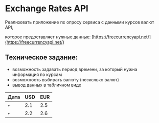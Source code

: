 # Exchange Rates API
Реализовать приложение по опросу сервиса с данными курсов валют API, 

которое предоставляет нужные данные: [https://freecurrencyapi.net/](https://freecurrencyapi.net/)

## Техническое задание:

- возможность задавать период времени, за который нужна информация по курсам
- возможность выбирать валюту (несколько валют)
- вывод данных в табличном виде

| Дата | USD | EUR |
| --- | --- | --- |
| ‣ | 2.1 | 2.5 |
| ‣ | 2.2 | 2.6 |
